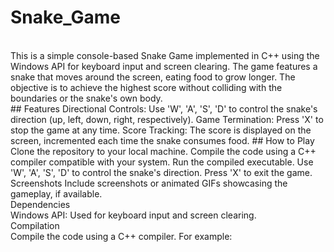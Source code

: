 # Snake_Game
<br>
This is a simple console-based Snake Game implemented in C++ using the Windows API for keyboard input and screen clearing. The game features a snake that moves around the screen, eating food to grow longer. The objective is to achieve the highest score without colliding with the boundaries or the snake's own body.
<br>
## Features
Directional Controls: Use 'W', 'A', 'S', 'D' to control the snake's direction (up, left, down, right, respectively).
Game Termination: Press 'X' to stop the game at any time.
Score Tracking: The score is displayed on the screen, incremented each time the snake consumes food.
## How to Play
Clone the repository to your local machine.
Compile the code using a C++ compiler compatible with your system.
Run the compiled executable.
Use 'W', 'A', 'S', 'D' to control the snake's direction.
Press 'X' to exit the game.
Screenshots
Include screenshots or animated GIFs showcasing the gameplay, if available.
<br>
Dependencies
<br>
Windows API: Used for keyboard input and screen clearing.
<br>
Compilation
<br>
Compile the code using a C++ compiler. For example:
